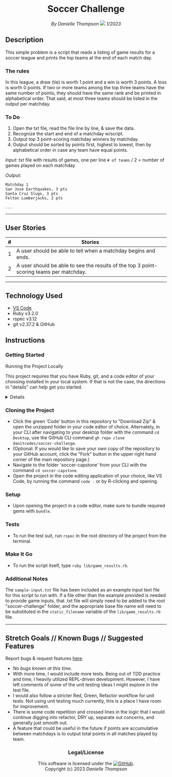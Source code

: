 <div align="center">

# Soccer Challenge

_By Danielle Thompson <img src="https://camo.githubusercontent.com/1f92e28d8a9061aecae3b748b118d2bd97506672e84dbdff2e4c7c46e94345e9/68747470733a2f2f696d672e736869656c64732e696f2f62616467652f2d4c696e6b6564496e2d626c61636b2e7376673f7374796c653d706c6173746963266c6f676f3d6c696e6b6564696e26636f6c6f72423d323836374232" data-canonical-src="https://img.shields.io/badge/-LinkedIn-black.svg?style=plastic&amp;logo=linkedin&amp;colorB=2867B2" style="max-width: 100%;"> 1/2023_

</div>

## Description

This simple problem is a script that reads a listing of game
results for a soccer league and prints the top teams at
the end of each match day.

### The rules

In this league, a draw (tie) is worth 1 point and a win is worth 3 points. A
loss is worth 0 points. If two or more teams among the top three teams have
the same number of points, they should have the same rank and be printed in
alphabetical order. That said, at most three teams should be listed in the
output per matchday.

### To Do

1. Open the txt file, read the file line by line, & save the data.
2. Recognize the start and end of a matchday w/script.
3. Output top 3 point-scoring matchday winners by matchday.
4. Output should be sorted by points first, highest to lowest, then by alphabetical order in case any team have equal
points.

_Input_: txt file with results of games, one per line
`# of teams` / 2 = number of games played on each matchday

_Output_:

```print
Matchday 1
San Jose Earthquakes, 3 pts
Santa Cruz Slugs, 3 pts
Felton Lumberjacks, 2 pts

...
```
---

## User Stories

|  #  |  Stories  |
| --- |  --- |
|  1  |   A user should be able to tell when a matchday begins and ends. |
|  2  |   A user should be able to see the results of the top 3 point-scoring teams per matchday. |

---

## Technology Used

- [VS Code](https://code.visualstudio.com/download)
- Ruby v3.2.0
- rspec v3.12
- git v2.37.2 & GitHub

## Instructions

### Getting Started

<summary> Running the Project Locally </summary>

This project requires that you have Ruby, git, and a code editor of your choosing installed in your local system. If
that is not the case, the directions in "details" can help get you started.

<details>

#### For Mac Users

- Open a new Terminal window.
- If you don't already have it, install the package manager, [Homebrew](https://brew.sh/), on your device by
entering this line of code:
`$ /bin/bash -c "$(curl -fsSL https://raw.githubusercontent.com/Homebrew/install/HEAD/install.sh)"`.
- Once homebrew is installed, install Git, a version control system for code writers, with this line of code:
`brew install git`.
- Install `ruby-install`, a tool for installing Ruby with `$ brew install ruby-install`.
- Install the latest version (as of 1/10/23) Ruby with `$ ruby-install ruby 3.2.0`.

#### For Windows Users

- Open a new Command Prompt window by typing "Cmd" in your computer's search bar.
- Determine whether you have 32-bit or 64-bit Windows by following these
[instructions](https://support.microsoft.com/en-us/help/13443/windows-which-version-am-i-running).
- Go to [Git Bash](https://gitforwindows.org/), click on the "Download" button, and download the corresponding
exe file from the Git for Windows site.
- Follow the instructions in the set up menu.
- There is no one direct way to get Ruby set up on a Windows computer. I would recommend following a guide like
[this one](https://www.learnhowtoprogram.com/ruby-and-rails/getting-started-with-ruby/installing-ruby-on-windows),
which will have more expertise than I can personally provide at this time.

</details>

### Cloning the Project

- Click the green 'Code' button in this repository to "Download Zip" & open the unzipped folder in your code editor of
choice. Alternately, in your CLI after navigating to your desktop folder with the command `cd Desktop`, use the
GitHub CLI command `gh repo clone danitcodes/soccer-challenge`.
- (Optional: If you would like to save your own copy of the repository to your GitHub account, click the "Fork" button
in the upper right hand corner of the main repository page.)
- Navigate to the folder 'soccer-capstone' from your CLI with the command `cd soccer-capstone`.
- Open the project in the code editing application of your choice, like VS Code, by running the command `code .` or
by R-clicking and opening.

### Setup

- Upon opening the project in a code editor, make sure to bundle required gems with `bundle`.

### Tests

- To run the test suit, run `rspec` in the root directory of the project from the terminal.

### Make It Go

- To run the script itself, type `ruby lib/game_results.rb`.

### Additional Notes

The `sample-input.txt` file has been included as an example input text file for this script to run with. If a file
other than the example provided is needed to provide game inputs, that .txt file will simply need to be added to the
root "soccer-challenge" folder, and the appropriate base file name will need to be substituted in the `static_filename`
variable of the `lib/game_results.rb` file.

---

## Stretch Goals // Known Bugs // Suggested Features

Report bugs & request features [here](https://github.com/danitcodes/soccer-challenge/issues).

- _No bugs known at this time._
- With more time, I would include more tests. Being out of TDD practice and time, I heavily utilized REPL-driven
development. However, I have left comments of some of the unit testing ideas I might explore in the test file.
- I would also follow a stricter Red, Green, Refactor workflow for unit tests. Not using unit testing much currently,
this is a place I have room for improvement.
- There is some code repetition and crossed lines in the logic that I would continue digging into refactor, DRY up,
separate out concerns, and generally just smooth out.
- A feature that could be useful in the future if points are accumulative between matchdays is to output total points
in all matches played by team.

<div align="center">

### Legal/License

This software is licensed under the [![GitHub](https://img.shields.io/github/license/danitcodes/-capstone)](https://choosealicense.com/licenses/mit/).<br/>
Copyright (c) 2023 *_Danielle Thompson_*

</div>
